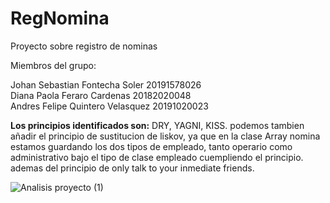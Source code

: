 

# RegNomina
 Proyecto sobre registro de nominas 
 
 Miembros del grupo:
  
 Johan Sebastian Fontecha Soler   20191578026   
 Diana Paola Feraro Cardenas      20182020048   
 Andres Felipe Quintero Velasquez 20191020023  


**Los principios identificados son:** DRY, YAGNI, KISS.
podemos tambien añadir el principio de sustitucion de liskov, ya que en la clase Array nomina estamos guardando los dos tipos de empleado, tanto operario como administrativo bajo el tipo de clase empleado cuempliendo el principio.
ademas del principio de only talk to your inmediate friends. 


![Analisis proyecto (1)](https://user-images.githubusercontent.com/75555273/143805319-d88eb1dd-0a20-4fe6-a141-12ac520d4666.jpg)
